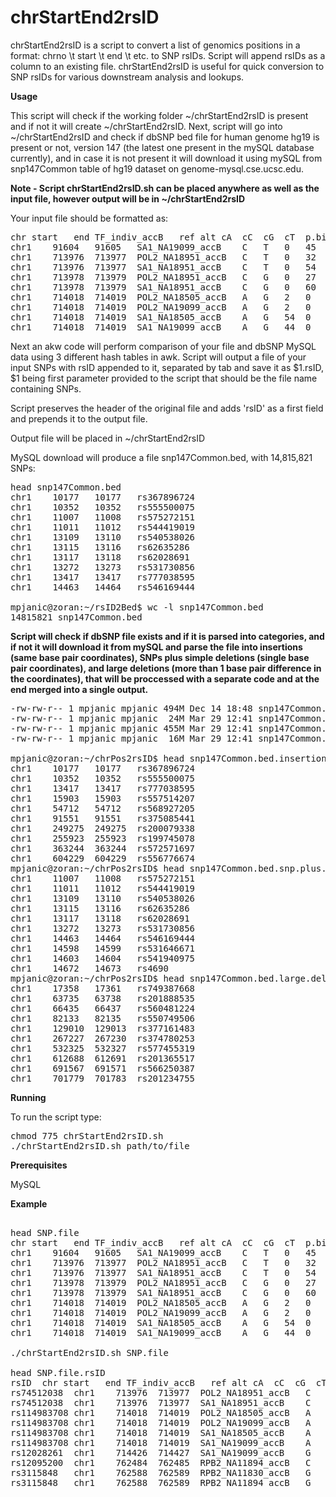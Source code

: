 # chrStartEnd2rsID

chrStartEnd2rsID is a script to convert a list of genomics positions in a format: chrno \t start \t end \t etc. to SNP rsIDs. Script will append rsIDs as a column to an existing file. chrStartEnd2rsID is useful for quick conversion to SNP rsIDs for various downstream analysis and lookups.

**Usage**

This script will check if the working folder ~/chrStartEnd2rsID is present and if not it will create ~/chrStartEnd2rsID. Next, script will go into ~/chrStartEnd2rsID and check if dbSNP bed file for human genome hg19 is present or not, version 147 (the latest one present in the mySQL database currently), and in case it is not present it will download it using mySQL from snp147Common table of hg19 dataset on genome-mysql.cse.ucsc.edu.

**Note - Script chrStartEnd2rsID.sh can be placed anywhere as well as the input file, however output will be in ~/chrStartEnd2rsID**

Your input file should be formatted as:

<pre>
chr	start	end	TF_indiv_accB	ref	alt	cA	cC	cG	cT	p.binomial	p.betabinomial
chr1	91604	91605	SA1_NA19099_accB	C	T	0	45	0	0	5.68434188608e-14	0.000376021311924829
chr1	713976	713977	POL2_NA18951_accB	C	T	0	32	0	27	0.602923201257	0.753317610684756
chr1	713976	713977	SA1_NA18951_accB	C	T	0	54	0	60	0.639575140949	0.93769632200937
chr1	713978	713979	POL2_NA18951_accB	C	G	0	27	26	0	1	0.999999999999998
chr1	713978	713979	SA1_NA18951_accB	C	G	0	60	59	0	1	0.999999999999996
chr1	714018	714019	POL2_NA18505_accB	A	G	2	0	19	0	0.000221252441406	0.00311474712114779
chr1	714018	714019	POL2_NA19099_accB	A	G	2	0	19	0	0.000221252441406	0.00255918242712794
chr1	714018	714019	SA1_NA18505_accB	A	G	54	0	16	0	5.85395552939e-06	0.242465581502621
chr1	714018	714019	SA1_NA19099_accB	A	G	44	0	27	0	0.0568146779328	0.567664969947665
</pre>

Next an akw code will perform comparison of your file and dbSNP MySQL data using 3 different hash tables in awk. Script will output a file of your input SNPs with rsID appended to it, separated by tab and save it as $1.rsID, $1 being first parameter provided to the script that should be the file name containing SNPs.

Script preserves the header of the original file and adds 'rsID' as a first field and prepends it to the output file.

Output file will be placed in ~/chrStartEnd2rsID

MySQL download will produce a file snp147Common.bed, with 14,815,821 SNPs:
<pre>
head snp147Common.bed
chr1	10177	10177	rs367896724
chr1	10352	10352	rs555500075
chr1	11007	11008	rs575272151
chr1	11011	11012	rs544419019
chr1	13109	13110	rs540538026
chr1	13115	13116	rs62635286
chr1	13117	13118	rs62028691
chr1	13272	13273	rs531730856
chr1	13417	13417	rs777038595
chr1	14463	14464	rs546169444

mpjanic@zoran:~/rsID2Bed$ wc -l snp147Common.bed 
14815821 snp147Common.bed
</pre>

**Script will check if dbSNP file exists and if it is parsed into categories, and if not it will download it from mySQL and parse the file into insertions (same base pair coordinates), SNPs plus simple deletions (single base pair coordinates), and large deletions (more than 1 base pair difference in the coordinates), that will be proccessed with a separate code and at the end merged into a single output.**

<pre>
-rw-rw-r-- 1 mpjanic mpjanic 494M Dec 14 18:48 snp147Common.bed
-rw-rw-r-- 1 mpjanic mpjanic  24M Mar 29 12:41 snp147Common.bed.insertions
-rw-rw-r-- 1 mpjanic mpjanic 455M Mar 29 12:41 snp147Common.bed.snp.plus.simple.deletions
-rw-rw-r-- 1 mpjanic mpjanic  16M Mar 29 12:41 snp147Common.bed.large.deletions

mpjanic@zoran:~/chrPos2rsID$ head snp147Common.bed.insertions
chr1	10177	10177	rs367896724
chr1	10352	10352	rs555500075
chr1	13417	13417	rs777038595
chr1	15903	15903	rs557514207
chr1	54712	54712	rs568927205
chr1	91551	91551	rs375085441
chr1	249275	249275	rs200079338
chr1	255923	255923	rs199745078
chr1	363244	363244	rs572571697
chr1	604229	604229	rs556776674
mpjanic@zoran:~/chrPos2rsID$ head snp147Common.bed.snp.plus.simple.deletions
chr1	11007	11008	rs575272151
chr1	11011	11012	rs544419019
chr1	13109	13110	rs540538026
chr1	13115	13116	rs62635286
chr1	13117	13118	rs62028691
chr1	13272	13273	rs531730856
chr1	14463	14464	rs546169444
chr1	14598	14599	rs531646671
chr1	14603	14604	rs541940975
chr1	14672	14673	rs4690
mpjanic@zoran:~/chrPos2rsID$ head snp147Common.bed.large.deletions
chr1	17358	17361	rs749387668
chr1	63735	63738	rs201888535
chr1	66435	66437	rs560481224
chr1	82133	82135	rs550749506
chr1	129010	129013	rs377161483
chr1	267227	267230	rs374780253
chr1	532325	532327	rs577455319
chr1	612688	612691	rs201365517
chr1	691567	691571	rs566250387
chr1	701779	701783	rs201234755
</pre>

**Running**

To run the script type:
<pre>
chmod 775 chrStartEnd2rsID.sh 
./chrStartEnd2rsID.sh path/to/file
</pre>

**Prerequisites**

MySQL

**Example**

<pre> 
head SNP.file
chr	start	end	TF_indiv_accB	ref	alt	cA	cC	cG	cT	p.binomial	p.betabinomial
chr1	91604	91605	SA1_NA19099_accB	C	T	0	45	0	0	5.68434188608e-14	0.000376021311924829
chr1	713976	713977	POL2_NA18951_accB	C	T	0	32	0	27	0.602923201257	0.753317610684756
chr1	713976	713977	SA1_NA18951_accB	C	T	0	54	0	60	0.639575140949	0.93769632200937
chr1	713978	713979	POL2_NA18951_accB	C	G	0	27	26	0	1	0.999999999999998
chr1	713978	713979	SA1_NA18951_accB	C	G	0	60	59	0	1	0.999999999999996
chr1	714018	714019	POL2_NA18505_accB	A	G	2	0	19	0	0.000221252441406	0.00311474712114779
chr1	714018	714019	POL2_NA19099_accB	A	G	2	0	19	0	0.000221252441406	0.00255918242712794
chr1	714018	714019	SA1_NA18505_accB	A	G	54	0	16	0	5.85395552939e-06	0.242465581502621
chr1	714018	714019	SA1_NA19099_accB	A	G	44	0	27	0	0.0568146779328	0.567664969947665

./chrStartEnd2rsID.sh SNP.file

head SNP.file.rsID
rsID  chr start   end TF_indiv_accB   ref alt cA  cC  cG  cT  p.binomial  p.betabinomial
rs74512038	chr1	713976	713977	POL2_NA18951_accB	C	T	0	32	0	27	0.602923201257	0.753317610684756
rs74512038	chr1	713976	713977	SA1_NA18951_accB	C	T	0	54	0	60	0.639575140949	0.93769632200937
rs114983708	chr1	714018	714019	POL2_NA18505_accB	A	G	2	0	19	0	0.000221252441406	0.00311474712114779
rs114983708	chr1	714018	714019	POL2_NA19099_accB	A	G	2	0	19	0	0.000221252441406	0.00255918242712794
rs114983708	chr1	714018	714019	SA1_NA18505_accB	A	G	54	0	16	0	5.85395552939e-06	0.242465581502621
rs114983708	chr1	714018	714019	SA1_NA19099_accB	A	G	44	0	27	0	0.0568146779328	0.567664969947665
rs12028261	chr1	714426	714427	SA1_NA19099_accB	G	A	18	0	9	0	0.122078120708	0.481887495592435
rs12095200	chr1	762484	762485	RPB2_NA11894_accB	C	A	0	11	0	0	0.0009765625	0.00456658602727794
rs3115848	chr1	762588	762589	RPB2_NA11830_accB	G	C	0	19	5	0	0.00661075115204	0.228966308052636
rs3115848	chr1	762588	762589	RPB2_NA11894_accB	G	C	0	13	1	0	0.0018310546875	0.0104005886741441
</pre>
